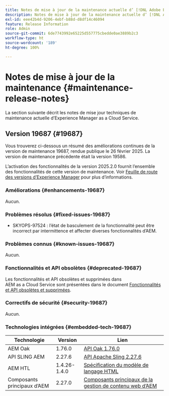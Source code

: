 ```yaml
---
title: Notes de mise à jour de la maintenance actuelle d’ [!DNL Adobe Experience Manager]  as a Cloud Service.
description: Notes de mise à jour de la maintenance actuelle d’ [!DNL Adobe Experience Manager]  as a Cloud Service.
exl-id: eee42b4d-9206-4ebf-b88d-d8df14c46094
feature: Release Information
role: Admin
source-git-commit: 6de7743992e65225d557775cbedde0ae3889b2c3
workflow-type: ht
source-wordcount: '189'
ht-degree: 100%

---
```



# Notes de mise à jour de la maintenance {#maintenance-release-notes}

La section suivante décrit les notes de mise jour techniques de maintenance actuelle d’Experience Manager as a Cloud Service.

## Version 19687 {#19687}

Vous trouverez ci-dessous un résumé des améliorations continues de la version de maintenance 19687, rendue publique le 26 février 2025. La version de maintenance précédente était la version 19586.

L’activation des fonctionnalités de la version 2025.2.0 fournit l’ensemble des fonctionnalités de cette version de maintenance. Voir [Feuille de route des versions d’Experience Manager](https://experienceleague.adobe.com/fr/docs/experience-manager-release-information/aem-release-updates/update-releases-roadmap) pour plus d’informations.

### Améliorations {#enhancements-19687}

Aucun.

### Problèmes résolus {#fixed-issues-19687}

* SKYOPS-97524 : l’état de basculement de la fonctionnalité peut être incorrect par intermittence et affecter diverses fonctionnalités d’AEM.

### Problèmes connus {#known-issues-19687}

Aucun.

### Fonctionnalités et API obsolètes {#deprecated-19687}

Les fonctionnalités et API obsolètes et supprimées dans AEM as a Cloud Service sont présentées dans le document [Fonctionnalités et API obsolètes et supprimées](/help/release-notes/deprecated-removed-features.md).

### Correctifs de sécurité {#security-19687}

Aucun.

### Technologies intégrées {#embedded-tech-19687}

| Technologie | Version | Lien |
|---|--------------|-------------------------------------------------------------------------------------------------------------------|
| AEM Oak | 1.76.0 | [API Oak 1.76.0](https://www.javadoc.io/doc/org.apache.jackrabbit/oak-api/1.76.0/index.html) |
| API SLING AEM | 2.27.6 | [API Apache Sling 2.27.6](https://www.javadoc.io/doc/org.apache.sling/org.apache.sling.api/latest/index.html) |
| AEM HTL | 1.4.26-1.4.0 | [Spécification du modèle de langage HTML](https://github.com/adobe/htl-spec) |
| Composants principaux d’AEM | 2.27.0 | [Composants principaux de la gestion de contenu web d’AEM](https://github.com/adobe/aem-core-wcm-components) |
